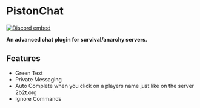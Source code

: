 # PistonChat
[![Discord embed](https://discordapp.com/api/guilds/739784741124833301/embed.png)](https://discord.gg/CDrcxzH) 


**An advanced chat plugin for survival/anarchy servers.**

## Features
* Green Text
* Private Messaging
* Auto Complete when you click on a players name just like on the server 2b2t.org
* Ignore Commands
